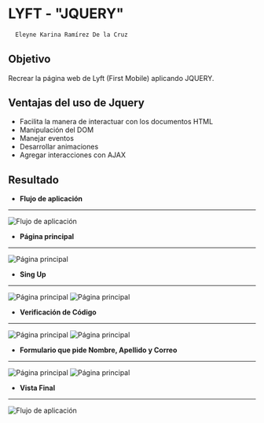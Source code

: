 # LYFT - "JQUERY"

 ```bash
   Eleyne Karina Ramírez De la Cruz
   ```

## Objetivo
  Recrear la  página web de Lyft (First Mobile) aplicando JQUERY.
## Ventajas del uso de Jquery
* Facilita la manera de interactuar con los documentos HTML
* Manipulación del DOM
* Manejar eventos
* Desarrollar animaciones
* Agregar interacciones con AJAX
## Resultado

* **Flujo de aplicación**
***
![Flujo de aplicación](assets/images/readme_img/1.png)

* **Página principal**
***
![Página principal](assets/images/readme_img/2.png)
* **Sing Up**
***
![Página principal](assets/images/readme_img/3.1.png)
![Página principal](assets/images/readme_img/3.2.png)

* **Verificación de Código**
***
![Página principal](assets/images/readme_img/4.1.png)
![Página principal](assets/images/readme_img/4.2.png)
* **Formulario que pide Nombre, Apellido y Correo**
***
![Página principal](assets/images/readme_img/5.1.png)
![Página principal](assets/images/readme_img/2.2.png)
* **Vista Final**
***
![Flujo de aplicación](assets/images/readme_img/6.png)